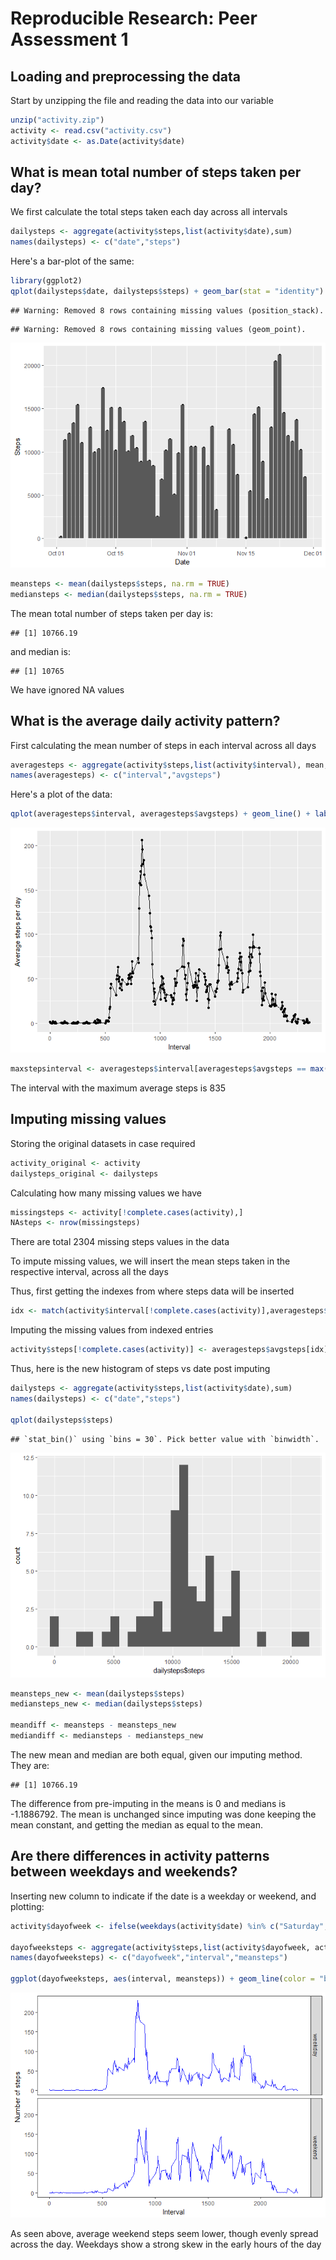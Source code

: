 # Reproducible Research: Peer Assessment 1

## Loading and preprocessing the data

Start by unzipping the file and reading the data into our variable

```r
unzip("activity.zip")
activity <- read.csv("activity.csv")
activity$date <- as.Date(activity$date)
```

## What is mean total number of steps taken per day?

We first calculate the total steps taken each day across all intervals

```r
dailysteps <- aggregate(activity$steps,list(activity$date),sum)
names(dailysteps) <- c("date","steps")
```

Here's a bar-plot of the same:

```r
library(ggplot2)
qplot(dailysteps$date, dailysteps$steps) + geom_bar(stat = "identity") + labs(x = "Date", y = "Steps")
```

```
## Warning: Removed 8 rows containing missing values (position_stack).
```

```
## Warning: Removed 8 rows containing missing values (geom_point).
```

![](PA1_template_files/figure-html/unnamed-chunk-3-1.png)<!-- -->

```r
meansteps <- mean(dailysteps$steps, na.rm = TRUE)
mediansteps <- median(dailysteps$steps, na.rm = TRUE)
```

The mean total number of steps taken per day is:

```
## [1] 10766.19
```

and median is:

```
## [1] 10765
```
We have ignored NA values

## What is the average daily activity pattern?

First calculating the mean number of steps in each interval across all days

```r
averagesteps <- aggregate(activity$steps,list(activity$interval), mean, na.rm=TRUE)
names(averagesteps) <- c("interval","avgsteps")
```

Here's a plot of the data:

```r
qplot(averagesteps$interval, averagesteps$avgsteps) + geom_line() + labs(x = "Interval", y = "Average steps per day")
```

![](PA1_template_files/figure-html/unnamed-chunk-7-1.png)<!-- -->

```r
maxstepsinterval <- averagesteps$interval[averagesteps$avgsteps == max(averagesteps$avgsteps)]
```

The interval with the maximum average steps is 835

## Imputing missing values

Storing the original datasets in case required

```r
activity_original <- activity
dailysteps_original <- dailysteps
```

Calculating how many missing values we have

```r
missingsteps <- activity[!complete.cases(activity),]
NAsteps <- nrow(missingsteps)
```

There are total 2304 missing steps values in the data

To impute missing values, we will insert the mean steps taken in the respective interval, across all the days

Thus, first getting the indexes from where steps data will be inserted 

```r
idx <- match(activity$interval[!complete.cases(activity)],averagesteps$interval)
```

Imputing the missing values from indexed entries

```r
activity$steps[!complete.cases(activity)] <- averagesteps$avgsteps[idx]
```

Thus, here is the new histogram of steps vs date post imputing

```r
dailysteps <- aggregate(activity$steps,list(activity$date),sum)
names(dailysteps) <- c("date","steps")

qplot(dailysteps$steps)
```

```
## `stat_bin()` using `bins = 30`. Pick better value with `binwidth`.
```

![](PA1_template_files/figure-html/unnamed-chunk-12-1.png)<!-- -->

```r
meansteps_new <- mean(dailysteps$steps)
mediansteps_new <- median(dailysteps$steps)

meandiff <- meansteps - meansteps_new
mediandiff <- mediansteps - mediansteps_new
```

The new mean and median are both equal, given our imputing method. They are:

```
## [1] 10766.19
```

The difference from pre-imputing in the means is 0 and medians is -1.1886792. The mean is unchanged since imputing was done keeping the mean constant, and getting the median as equal to the mean.

## Are there differences in activity patterns between weekdays and weekends?

Inserting new column to indicate if the date is a weekday or weekend, and plotting:

```r
activity$dayofweek <- ifelse(weekdays(activity$date) %in% c("Saturday","Sunday"), "weekend","weekday")

dayofweeksteps <- aggregate(activity$steps,list(activity$dayofweek, activity$interval),mean)
names(dayofweeksteps) <- c("dayofweek","interval","meansteps")

ggplot(dayofweeksteps, aes(interval, meansteps)) + geom_line(color = "blue") + facet_grid(dayofweek ~ .) + theme_bw() + labs(x = "Interval", y= "Number of steps") + theme(panel.grid = element_blank())
```

![](PA1_template_files/figure-html/unnamed-chunk-14-1.png)<!-- -->

As seen above, average weekend steps seem lower, though evenly spread across the day. Weekdays show a strong skew in the early hours of the day
